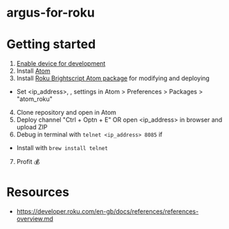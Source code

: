 # argus-for-roku

# Getting started

1. [Enable device for development](https://developer.roku.com/en-gb/docs/developer-program/getting-started/developer-setup.md)
2. Install [Atom](https://atom.io)
3. Install [Roku Brightscript Atom package](https://github.com/rokudev/atomio-package/blob/master/documentation/README.md) for modifying and deploying
  - Set <ip_address>, <username>, <password> settings in Atom > Preferences > Packages > "atom_roku"
4. Clone repository and open in Atom
5. Deploy channel "Ctrl + Optn + E" OR open <ip_address> in browser and upload ZIP
6. Debug in terminal with `telnet <ip_address> 8085` if
  - Install with `brew install telnet`
7. Profit 💰

# Resources
- https://developer.roku.com/en-gb/docs/references/references-overview.md
